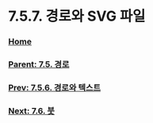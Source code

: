 # 7.5.7. 경로와 SVG 파일

### [Home](./00-home.md)
### [Parent: 7.5. 경로](./07-05-00-paths.md)
### [Prev: 7.5.6. 경로와 텍스트](./07-05-06-paths-and-text.md)
### [Next: 7.6. 붓](./07-06-brushes.md)

